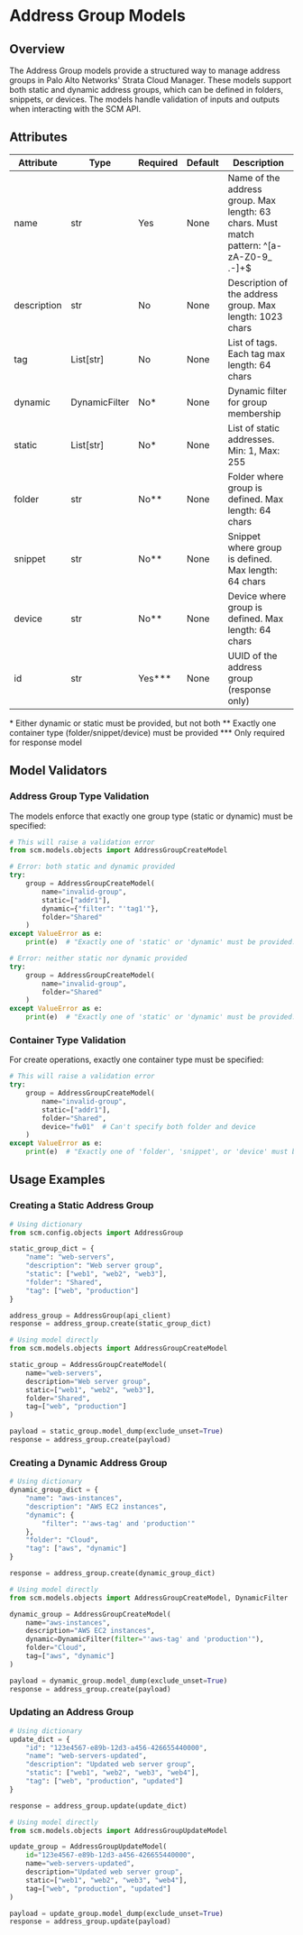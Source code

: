 # Address Group Models

## Overview

The Address Group models provide a structured way to manage address groups in Palo Alto Networks' Strata Cloud Manager.
These models support both static and dynamic address groups, which can be defined in folders, snippets, or devices. The
models handle validation of inputs and outputs when interacting with the SCM API.

## Attributes

| Attribute   | Type          | Required | Default | Description                                                                              |
|-------------|---------------|----------|---------|------------------------------------------------------------------------------------------|
| name        | str           | Yes      | None    | Name of the address group. Max length: 63 chars. Must match pattern: ^[a-zA-Z0-9_ \.-]+$ |
| description | str           | No       | None    | Description of the address group. Max length: 1023 chars                                 |
| tag         | List[str]     | No       | None    | List of tags. Each tag max length: 64 chars                                              |
| dynamic     | DynamicFilter | No*      | None    | Dynamic filter for group membership                                                      |
| static      | List[str]     | No*      | None    | List of static addresses. Min: 1, Max: 255                                               |
| folder      | str           | No**     | None    | Folder where group is defined. Max length: 64 chars                                      |
| snippet     | str           | No**     | None    | Snippet where group is defined. Max length: 64 chars                                     |
| device      | str           | No**     | None    | Device where group is defined. Max length: 64 chars                                      |
| id          | str           | Yes***   | None    | UUID of the address group (response only)                                                |

\* Either dynamic or static must be provided, but not both
\** Exactly one container type (folder/snippet/device) must be provided
\*** Only required for response model

## Model Validators

### Address Group Type Validation

The models enforce that exactly one group type (static or dynamic) must be specified:

<div class="termy">

<!-- termynal -->

```python
# This will raise a validation error
from scm.models.objects import AddressGroupCreateModel

# Error: both static and dynamic provided
try:
    group = AddressGroupCreateModel(
        name="invalid-group",
        static=["addr1"],
        dynamic={"filter": "'tag1'"},
        folder="Shared"
    )
except ValueError as e:
    print(e)  # "Exactly one of 'static' or 'dynamic' must be provided."

# Error: neither static nor dynamic provided
try:
    group = AddressGroupCreateModel(
        name="invalid-group",
        folder="Shared"
    )
except ValueError as e:
    print(e)  # "Exactly one of 'static' or 'dynamic' must be provided."
```

</div>

### Container Type Validation

For create operations, exactly one container type must be specified:

<div class="termy">

<!-- termynal -->

```python
# This will raise a validation error
try:
    group = AddressGroupCreateModel(
        name="invalid-group",
        static=["addr1"],
        folder="Shared",
        device="fw01"  # Can't specify both folder and device
    )
except ValueError as e:
    print(e)  # "Exactly one of 'folder', 'snippet', or 'device' must be provided."
```

</div>

## Usage Examples

### Creating a Static Address Group

<div class="termy">

<!-- termynal -->

```python
# Using dictionary
from scm.config.objects import AddressGroup

static_group_dict = {
    "name": "web-servers",
    "description": "Web server group",
    "static": ["web1", "web2", "web3"],
    "folder": "Shared",
    "tag": ["web", "production"]
}

address_group = AddressGroup(api_client)
response = address_group.create(static_group_dict)

# Using model directly
from scm.models.objects import AddressGroupCreateModel

static_group = AddressGroupCreateModel(
    name="web-servers",
    description="Web server group",
    static=["web1", "web2", "web3"],
    folder="Shared",
    tag=["web", "production"]
)

payload = static_group.model_dump(exclude_unset=True)
response = address_group.create(payload)
```

</div>

### Creating a Dynamic Address Group

<div class="termy">

<!-- termynal -->

```python
# Using dictionary
dynamic_group_dict = {
    "name": "aws-instances",
    "description": "AWS EC2 instances",
    "dynamic": {
        "filter": "'aws-tag' and 'production'"
    },
    "folder": "Cloud",
    "tag": ["aws", "dynamic"]
}

response = address_group.create(dynamic_group_dict)

# Using model directly
from scm.models.objects import AddressGroupCreateModel, DynamicFilter

dynamic_group = AddressGroupCreateModel(
    name="aws-instances",
    description="AWS EC2 instances",
    dynamic=DynamicFilter(filter="'aws-tag' and 'production'"),
    folder="Cloud",
    tag=["aws", "dynamic"]
)

payload = dynamic_group.model_dump(exclude_unset=True)
response = address_group.create(payload)
```

</div>

### Updating an Address Group

<div class="termy">

<!-- termynal -->

```python
# Using dictionary
update_dict = {
    "id": "123e4567-e89b-12d3-a456-426655440000",
    "name": "web-servers-updated",
    "description": "Updated web server group",
    "static": ["web1", "web2", "web3", "web4"],
    "tag": ["web", "production", "updated"]
}

response = address_group.update(update_dict)

# Using model directly
from scm.models.objects import AddressGroupUpdateModel

update_group = AddressGroupUpdateModel(
    id="123e4567-e89b-12d3-a456-426655440000",
    name="web-servers-updated",
    description="Updated web server group",
    static=["web1", "web2", "web3", "web4"],
    tag=["web", "production", "updated"]
)

payload = update_group.model_dump(exclude_unset=True)
response = address_group.update(payload)
```

</div>